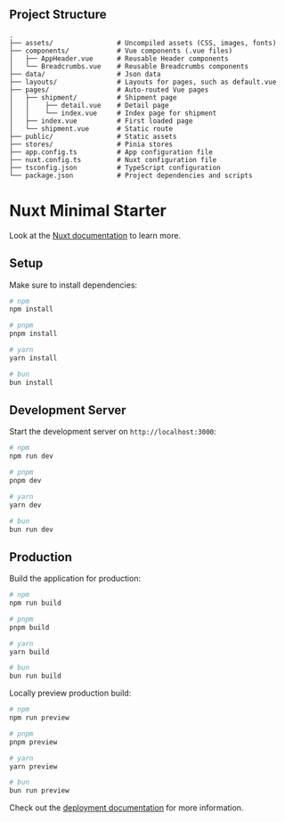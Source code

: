 ## Project Structure

```
.
├── assets/                # Uncompiled assets (CSS, images, fonts)
├── components/            # Vue components (.vue files)
│   ├── AppHeader.vue      # Reusable Header components
│   └── Breadcrumbs.vue    # Reusable Breadcrumbs components
├── data/                  # Json data
├── layouts/               # Layouts for pages, such as default.vue
├── pages/                 # Auto-routed Vue pages
│   ├── shipment/          # Shipment page
│   │    ├── detail.vue    # Detail page
│   │    └── index.vue     # Index page for shipment
│   ├── index.vue          # First loaded page
│   └── shipment.vue       # Static route
├── public/                # Static assets
├── stores/                # Pinia stores
├── app.config.ts          # App configuration file
├── nuxt.config.ts         # Nuxt configuration file
├── tsconfig.json          # TypeScript configuration
└── package.json           # Project dependencies and scripts
```

# Nuxt Minimal Starter

Look at the [Nuxt documentation](https://nuxt.com/docs/getting-started/introduction) to learn more.

## Setup

Make sure to install dependencies:

```bash
# npm
npm install

# pnpm
pnpm install

# yarn
yarn install

# bun
bun install
```

## Development Server

Start the development server on `http://localhost:3000`:

```bash
# npm
npm run dev

# pnpm
pnpm dev

# yarn
yarn dev

# bun
bun run dev
```

## Production

Build the application for production:

```bash
# npm
npm run build

# pnpm
pnpm build

# yarn
yarn build

# bun
bun run build
```

Locally preview production build:

```bash
# npm
npm run preview

# pnpm
pnpm preview

# yarn
yarn preview

# bun
bun run preview
```

Check out the [deployment documentation](https://nuxt.com/docs/getting-started/deployment) for more information.
